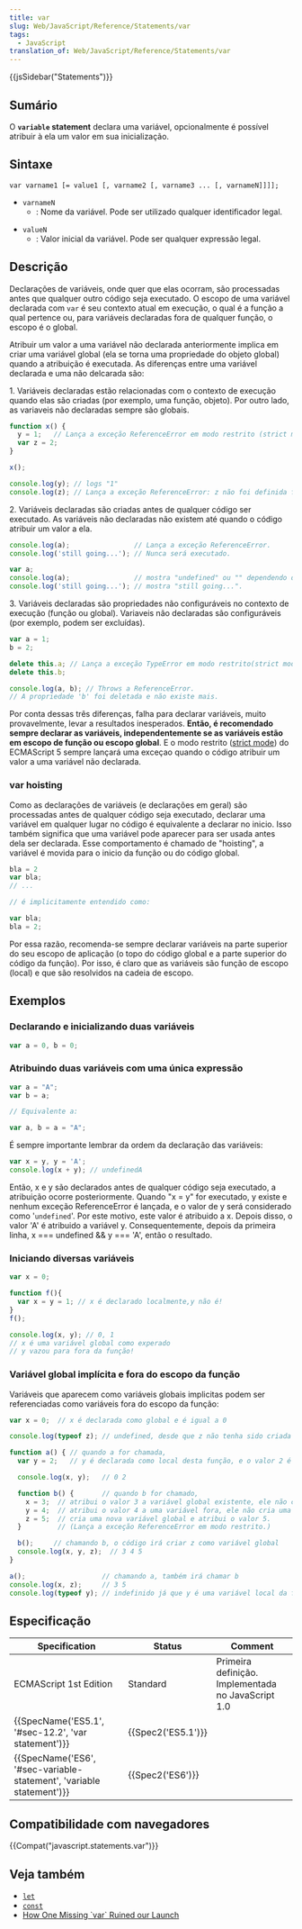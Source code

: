 ```yaml
---
title: var
slug: Web/JavaScript/Reference/Statements/var
tags:
  - JavaScript
translation_of: Web/JavaScript/Reference/Statements/var
---
```

{{jsSidebar("Statements")}}

## Sumário

O **`variable` statement** declara uma variável, opcionalmente é possível atribuir à ela um valor em sua inicialização.

## Sintaxe

```
var varname1 [= value1 [, varname2 [, varname3 ... [, varnameN]]]];
```

- `varnameN`
  - : Nome da variável. Pode ser utilizado qualquer identificador legal.

<!---->

- `valueN`
  - : Valor inicial da variável. Pode ser qualquer expressão legal.

## Descrição

Declarações de variáveis, onde quer que elas ocorram, são processadas antes que qualquer outro código seja executado. O escopo de uma variável declarada com `var` é seu contexto atual em execução, o qual é a função a qual pertence ou, para variáveis declaradas fora de qualquer função, o escopo é o global.

Atribuir um valor a uma variável não declarada anteriormente implica em criar uma variável global (ela se torna uma propriedade do objeto global) quando a atribuição é executada. As diferenças entre uma variável declarada e uma não delcarada são:

1\. Variáveis declaradas estão relacionadas com o contexto de execução quando elas são criadas (por exemplo, uma função, objeto). Por outro lado, as variaveis não declaradas sempre são globais.

```js
function x() {
  y = 1;   // Lança a exceção ReferenceError em modo restrito (strict mode)
  var z = 2;
}

x();

console.log(y); // logs "1"
console.log(z); // Lança a exceção ReferenceError: z não foi definida fora da função x()
```

2\. Variáveis declaradas são criadas antes de qualquer código ser executado. As variáveis não declaradas não existem até quando o código atribuir um valor a ela.

```js
console.log(a);                // Lança a exceção ReferenceError.
console.log('still going...'); // Nunca será executado.
```

```js
var a;
console.log(a);                // mostra "undefined" ou "" dependendo do naveador.
console.log('still going...'); // mostra "still going...".
```

3\. Variáveis declaradas são propriedades não configuráveis no contexto de execução (função ou global). Variaveis não declaradas são configuráveis (por exemplo, podem ser excluídas).

```js
var a = 1;
b = 2;

delete this.a; // Lança a exceção TypeError em modo restrito(strict mode). Caso contrário, Falha silenciosamente.
delete this.b;

console.log(a, b); // Throws a ReferenceError.
// A propriedade 'b' foi deletada e não existe mais.
```

Por conta dessas três diferenças, falha para declarar variáveis, muito provavelmente, levar a resultados inesperados. **Então, é recomendado sempre declarar as variáveis, independentemente se as variáveis estão em escopo de função ou escopo global**. E o modo restrito ([strict mode](/pt-BR/docs/Web/JavaScript/Reference/Functions_and_function_scope/Strict_mode)) do ECMAScript 5 sempre lançará uma exceçao quando o código atribuir um valor a uma variável não declarada.

### var hoisting

Como as declarações de variáveis (e declarações em geral) são processadas antes de qualquer código seja executado, declarar uma variável em qualquer lugar no código é equivalente a declarar no inicio. Isso também significa que uma variável pode aparecer para ser usada antes dela ser declarada. Esse comportamento é chamado de "hoisting", a variável é movida para o inicio da função ou do código global.

```js
bla = 2
var bla;
// ...

// é implicitamente entendido como:

var bla;
bla = 2;
```

Por essa razão, recomenda-se sempre declarar variáveis na parte superior do seu escopo de aplicação (o topo do código global e a parte superior do código da função). Por isso, é claro que as variáveis são função de escopo (local) e que são resolvidos na cadeia de escopo.

## Exemplos

### Declarando e inicializando duas variáveis

```js
var a = 0, b = 0;
```

### Atribuindo duas variáveis com uma única expressão

```js
var a = "A";
var b = a;

// Equivalente a:

var a, b = a = "A";
```

É sempre importante lembrar da ordem da declaração das variáveis:

```js
var x = y, y = 'A';
console.log(x + y); // undefinedA
```

Então, x e y são declarados antes de qualquer código seja executado, a atribuição ocorre posteriormente. Quando "x = y" for executado, y existe e nenhum exceção ReferenceError é lançada, e o valor de y será considerado como '`undefined`'. Por este motivo, este valor é atribuido a x. Depois disso, o valor 'A' é atribuido a variável y. Consequentemente, depois da primeira linha, x === undefined && y === 'A', então o resultado.

### Iniciando diversas variáveis

```js
var x = 0;

function f(){
  var x = y = 1; // x é declarado localmente,y não é!
}
f();

console.log(x, y); // 0, 1
// x é uma variável global como experado
// y vazou para fora da função!
```

### Variável global implícita e fora do escopo da função

Variáveis que aparecem como variáveis globais implicitas podem ser referenciadas como variáveis fora do escopo da função:

```js
var x = 0;  // x é declarada como global e é igual a 0

console.log(typeof z); // undefined, desde que z não tenha sido criada anteriormente

function a() { // quando a for chamada,
  var y = 2;   // y é declarada como local desta função, e o valor 2 é atribuido

  console.log(x, y);   // 0 2

  function b() {       // quando b for chamado,
    x = 3;  // atribui o valor 3 a variável global existente, ele não cria uma nova variável global
    y = 4;  // atribui o valor 4 a uma variável fora, ele não cria uma nova variável
    z = 5;  // cria uma nova variável global e atribui o valor 5.
  }         // (Lança a exceção ReferenceError em modo restrito.)

  b();     // chamando b, o código irá criar z como variável global
  console.log(x, y, z);  // 3 4 5
}

a();                   // chamando a, também irá chamar b
console.log(x, z);     // 3 5
console.log(typeof y); // indefinido já que y é uma variável local da função a
```

## Especificação

| Specification                                                                                | Status                   | Comment                                            |
| -------------------------------------------------------------------------------------------- | ------------------------ | -------------------------------------------------- |
| ECMAScript 1st Edition                                                                       | Standard                 | Primeira definição. Implementada no JavaScript 1.0 |
| {{SpecName('ES5.1', '#sec-12.2', 'var statement')}}                         | {{Spec2('ES5.1')}} |                                                    |
| {{SpecName('ES6', '#sec-variable-statement', 'variable statement')}} | {{Spec2('ES6')}}     |                                                    |

## Compatibilidade com navegadores

{{Compat("javascript.statements.var")}}

## Veja também

- [`let`](/pt-BR/docs/Web/JavaScript/Reference/Statements/let)
- [`const`](/pt-BR/docs/Web/JavaScript/Reference/Statements/const)
- [How One Missing \`var\` Ruined our Launch](http://blog.safeshepherd.com/23/how-one-missing-var-ruined-our-launch/)
